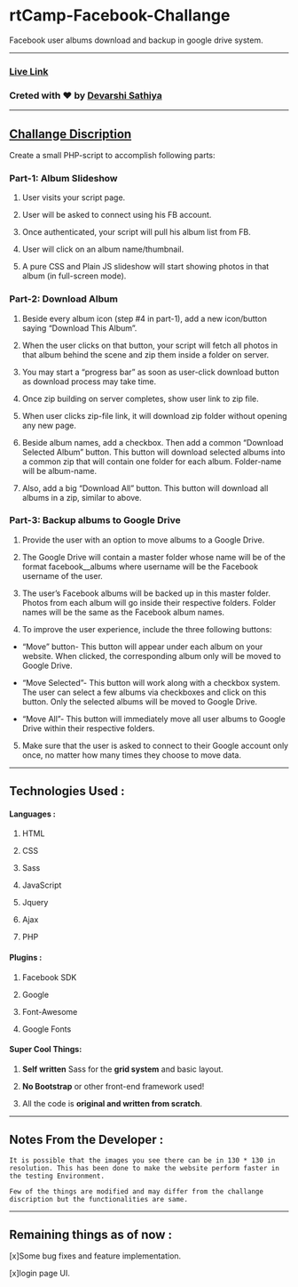 # rtCamp-Facebook-Challange
Facebook user albums download and backup in google drive system.

-----

### [Live Link](https://devarshi.xyz/home.php)

### Creted with :heart: by [Devarshi Sathiya](https://www.devarshi.xyz)

----

## [Challange Discription](https://careers.rtcamp.com/web-engineer/assignments/#facebook-challenge)
Create a small PHP-script to accomplish following parts:

### Part-1: Album Slideshow
  1. User visits your script page.

  2. User will be asked to connect using his FB account.

  3. Once authenticated, your script will pull his album list from FB.

  4. User will click on an album name/thumbnail.

  5. A pure CSS and Plain JS slideshow will start showing photos in that album (in full-screen mode).

### Part-2: Download Album
  1. Beside every album icon (step #4 in part-1), add a new icon/button saying “Download This Album”.

  2. When the user clicks on that button, your script will fetch all photos in that album behind the scene and zip them inside a folder on server.

  3. You may start a “progress bar” as soon as user-click download button as download process may take time.

  4. Once zip building on server completes, show user link to zip file.

  5. When user clicks zip-file link, it will download zip folder without opening any new page.

  6. Beside album names, add a checkbox. Then add a common “Download Selected Album” button. This button will download selected albums into a common zip that will contain one folder for each album. Folder-name will be album-name.

  7. Also, add a big “Download All” button. This button will download all albums in a zip, similar to above.

### Part-3: Backup albums to Google Drive
  1. Provide the user with an option to move albums to a Google Drive.

  2. The Google Drive will contain a master folder whose name will be of the format facebook_<username>_albums where username will be the Facebook username of the user.

  3. The user’s Facebook albums will be backed up in this master folder. Photos from each album will go inside their respective folders. Folder names will be the same as the Facebook album names.

  4. To improve the user experience, include the three following buttons:

  - “Move” button- This button will appear under each album on your website. When clicked, the corresponding album only will be moved to Google Drive.

  - “Move Selected”- This button will work along with a checkbox system. The user can select a few albums via checkboxes and click on this button. Only the selected albums will be moved to Google Drive.

  - “Move All”- This button will immediately move all user albums to Google Drive within their respective folders.

  5. Make sure that the user is asked to connect to their Google account only once, no matter how many times they choose to move data.

---  

## Technologies Used :

#### Languages :
  1. HTML

  2. CSS

  3. Sass

  4. JavaScript

  5. Jquery

  6. Ajax

  7. PHP

#### Plugins :
  1. Facebook SDK

  2. Google

  3. Font-Awesome

  4. Google Fonts

#### Super Cool Things:
  1. **Self written** Sass for the **grid system** and basic layout.

  2. **No Bootstrap** or other front-end framework used!

  3. All the code is **original and written from scratch**.

----  

## Notes From the Developer :
```
It is possible that the images you see there can be in 130 * 130 in resolution. This has been done to make the website perform faster in the testing Environment.

Few of the things are modified and may differ from the challange discription but the functionalities are same.
```
----

## Remaining things as of now :
  [x]Some bug fixes and feature implementation.

  [x]login page UI.
